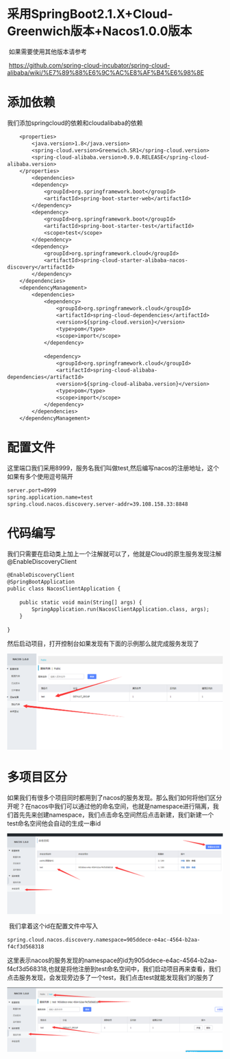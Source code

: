 # 采用SpringBoot2.1.X+Cloud-Greenwich版本+Nacos1.0.0版本

​	如果需要使用其他版本请参考

​	https://github.com/spring-cloud-incubator/spring-cloud-alibaba/wiki/%E7%89%88%E6%9C%AC%E8%AF%B4%E6%98%8E

# 添加依赖

我们添加springcloud的依赖和cloudalibaba的依赖

```
    <properties>
        <java.version>1.8</java.version>
        <spring-cloud.version>Greenwich.SR1</spring-cloud.version>
        <spring-cloud-alibaba.version>0.9.0.RELEASE</spring-cloud-alibaba.version>
    </properties>
        <dependencies>
        <dependency>
            <groupId>org.springframework.boot</groupId>
            <artifactId>spring-boot-starter-web</artifactId>
        </dependency>
        <dependency>
            <groupId>org.springframework.boot</groupId>
            <artifactId>spring-boot-starter-test</artifactId>
            <scope>test</scope>
        </dependency>
        <dependency>
            <groupId>org.springframework.cloud</groupId>
            <artifactId>spring-cloud-starter-alibaba-nacos-discovery</artifactId>
        </dependency>
    </dependencies>
    <dependencyManagement>
        <dependencies>
            <dependency>
                <groupId>org.springframework.cloud</groupId>
                <artifactId>spring-cloud-dependencies</artifactId>
                <version>${spring-cloud.version}</version>
                <type>pom</type>
                <scope>import</scope>
            </dependency>

            <dependency>
                <groupId>org.springframework.cloud</groupId>
                <artifactId>spring-cloud-alibaba-dependencies</artifactId>
                <version>${spring-cloud-alibaba.version}</version>
                <type>pom</type>
                <scope>import</scope>
            </dependency>
        </dependencies>
    </dependencyManagement>
```

# 配置文件

这里端口我们采用8999，服务名我们叫做test,然后编写nacos的注册地址，这个如果有多个使用逗号隔开

```
server.port=8999
spring.application.name=test
spring.cloud.nacos.discovery.server-addr=39.108.158.33:8848
```

# 代码编写

我们只需要在启动类上加上一个注解就可以了，他就是Cloud的原生服务发现注解@EnableDiscoveryClient

```
@EnableDiscoveryClient
@SpringBootApplication
public class NacosClientApplication {

    public static void main(String[] args) {
        SpringApplication.run(NacosClientApplication.class, args);
    }

}
```

然后启动项目，打开控制台如果发现有下面的示例那么就完成服务发现了

![](img\服务发现.png)

# 多项目区分

​		如果我们有很多个项目同时都用到了nacos的服务发现。那么我们如何将他们区分开呢？在nacos中我们可以通过他的命名空间，也就是namespace进行隔离，我们首先先来创建namespace，我们点击命名空间然后点击新建，我们新建一个test命名空间他会自动的生成一串id

![](img\命名空间创建.png)



​	我们拿着这个id在配置文件中写入

```
spring.cloud.nacos.discovery.namespace=905ddece-e4ac-4564-b2aa-f4cf3d568318
```

这里表示nacos的服务发现的namespace的id为905ddece-e4ac-4564-b2aa-f4cf3d568318,也就是将他注册到test命名空间中，我们启动项目再来查看，我们点击服务发现，会发现旁边多了一个test，我们点击test就能发现我们的服务了

![](img\namespace服务发现.png)

